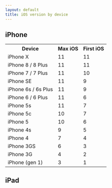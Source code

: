 ```yaml
---
layout: default
title: iOS version by device
---
```


## iPhone

<table>
  <tr>
    <th>Device</th>
    <th>Max iOS</th>
    <th>First iOS</th>
  </tr>
  <tr>
    <td>iPhone X</td>
    <td class="green">11</td>
    <td>11</td>
  </tr>
  <tr>
    <td>iPhone 8 / 8 Plus</td>
    <td class="green">11</td>
    <td>11</td>
  </tr>
  <tr>
    <td>iPhone 7 / 7 Plus</td>
    <td class="green">11</td>
    <td>10</td>
  </tr>
  <tr>
    <td>iPhone SE</td>
    <td class="green">11</td>
    <td>9</td>
  </tr>
  <tr>
    <td>iPhone 6s / 6s Plus</td>
    <td class="green">11</td>
    <td>9</td>
  </tr>
  <tr>
    <td>iPhone 6 / 6 Plus</td>
    <td class="green">11</td>
    <td>6</td>
  </tr>
  <tr>
    <td>iPhone 5s</td>
    <td class="green">11</td>
    <td>7</td>
  </tr>
  <tr>
    <td>iPhone 5c</td>
    <td>10</td>
    <td>7</td>
  </tr>
  <tr>
    <td>iPhone 5</td>
    <td>10</td>
    <td>6</td>
  </tr>
  <tr>
    <td>iPhone 4s</td>
    <td>9</td>
    <td>5</td>
  </tr>
  <tr>
    <td>iPhone 4</td>
    <td>7</td>
    <td>4</td>
  </tr>
  <tr>
    <td>iPhone 3GS</td>
    <td>6</td>
    <td>3</td>
  </tr>
  <tr>
    <td>iPhone 3G</td>
    <td>4</td>
    <td>2</td>
  </tr>
  <tr>
    <td>iPhone (gen 1)</td>
    <td>3</td>
    <td>1</td>
  </tr>
</table>

## iPad
